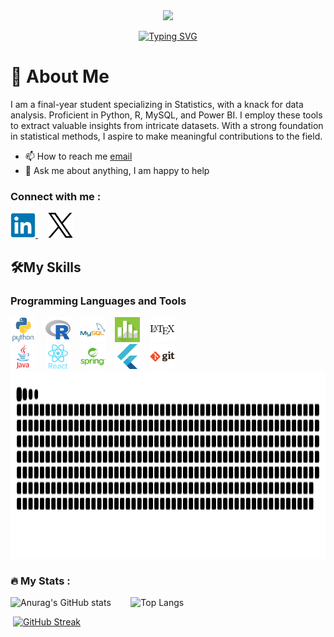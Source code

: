 <div id="header" align="center">
  <img src="https://media.giphy.com/media/M9gbBd9nbDrOTu1Mqx/giphy.gif" width="100"/>
</div>
<div id="header" align="center">
  
 <a href="https://git.io/typing-svg"><img src="https://readme-typing-svg.demolab.com?font=Fira+Code&pause=1000&color=F7F7F7&random=false&width=435&lines=Hi+there+%F0%9F%91%8B+I'm+Sasika+Aththanayaka;Final+Year+Statistics+Student;Problem+Solver" alt="Typing SVG" /></a>

</div>


# :abacus: About Me 
I am a final-year student specializing in Statistics, with a knack for data analysis. Proficient in Python, R,  MySQL, and Power BI. I employ these tools to extract valuable insights from intricate datasets. With a strong foundation in statistical methods, I aspire to make meaningful contributions to the field.
  - 📫 How to reach me [email](sasikaharshana97@gmail.com)
  - 💬 Ask me about anything, I am happy to help


### Connect with me :
<div id="badges">
  <a href="www.linkedin.com/in/sasika-aththanayaka-pdn">
    <img src="https://github.com/devicons/devicon/blob/master/icons/linkedin/linkedin-original.svg" alt="LinkedIn Badge" width="40" height="40"/>
  </a>
  &nbsp;&nbsp;&nbsp;
  <a href="https://twitter.com/sasika97">
    <img src="https://github.com/devicons/devicon/blob/master/icons/twitter/twitter-original.svg" alt="Twitter Badge" width="40" height="40"/>
  </a>
</div>

## 🛠My Skills

### Programming Languages and Tools
<div>
  <img src="https://github.com/devicons/devicon/blob/master/icons/python/python-original-wordmark.svg" title="python" alt="python" width="40" height="40"/>&nbsp;
  &nbsp;
 <img src="https://github.com/devicons/devicon/blob/master/icons/r/r-original.svg" title="r" alt="R" width="40" height="40"/>&nbsp;
  &nbsp;
  <img src="https://github.com/devicons/devicon/blob/master/icons/mysql/mysql-original-wordmark.svg" title="MySQL"  alt="MySQL" width="40" width="40" height="40"/>&nbsp;
  &nbsp;
 <img src="https://github.com/devicons/devicon/blob/master/icons/minitab/minitab-original.svg" title="Minitab"  alt="Minitab" width="40" width="40" height="40"/>&nbsp;
  &nbsp;
  <img src="https://github.com/devicons/devicon/blob/master/icons/latex/latex-original.svg" title="latex"  alt="latex" width="40" width="40" height="40"/>&nbsp;
  
</div>
<div>
   <img src="https://github.com/devicons/devicon/blob/master/icons/java/java-original-wordmark.svg" title="Java" alt="Java" width="40" height="40"/>&nbsp;
  &nbsp;
  <img src="https://github.com/devicons/devicon/blob/master/icons/react/react-original-wordmark.svg" title="React" alt="React" width="40" height="40"/>&nbsp;
  &nbsp;
  <img src="https://github.com/devicons/devicon/blob/master/icons/spring/spring-original-wordmark.svg" title="Spring" alt="Spring" width="40"  height="40"/>&nbsp;
  &nbsp;
  <img src="https://github.com/devicons/devicon/blob/master/icons/flutter/flutter-original.svg" title="Flutter" alt="Flutter" width="40" height="40"/>&nbsp;
  &nbsp;
  <img src="https://github.com/devicons/devicon/blob/master/icons/git/git-original-wordmark.svg" title="Git" **alt="Git" width="40" height="40"/>
</div>

<div >
  <img src="https://github.com/1999AZZAR/1999AZZAR/blob/main/resources/img/grid-snake.svg" width="1000" height="300"/>
</div>


### :fire: My Stats :

![Anurag's GitHub stats](https://github-readme-stats.vercel.app/api?username=SasikaAththanayaka&theme=dark&show_icons=true)
  &nbsp;  &nbsp;  &nbsp;&nbsp;
![Top Langs](https://github-readme-stats.vercel.app/api/top-langs/?username=SasikaAththanayaka&layout=compact&theme=dark)

 
&nbsp;[![GitHub Streak](http://github-readme-streak-stats.herokuapp.com?user=SasikaAththanayaka&theme=dark&date_format=M%20j%5B%2C%20Y%5D)](https://git.io/streak-stats)



